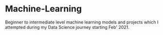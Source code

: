# Machine-Learning
Beginner to intermediate level machine learning models and projects which I attempted during my Data Science journey starting Feb' 2021.
